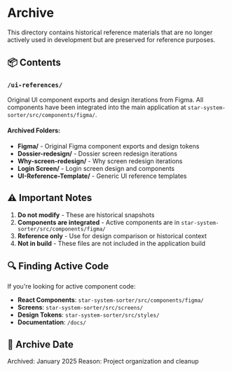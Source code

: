 # Archive

This directory contains historical reference materials that are no longer actively used in development but are preserved for reference purposes.

## 📦 Contents

### `/ui-references/`
Original UI component exports and design iterations from Figma. All components have been integrated into the main application at `star-system-sorter/src/components/figma/`.

#### Archived Folders:
- **Figma/** - Original Figma component exports and design tokens
- **Dossier-redesign/** - Dossier screen redesign iterations
- **Why-screen-redesign/** - Why screen redesign iterations  
- **Login Screen/** - Login screen design and components
- **UI-Reference-Template/** - Generic UI reference templates

## ⚠️ Important Notes

1. **Do not modify** - These are historical snapshots
2. **Components are integrated** - Active components are in `star-system-sorter/src/components/figma/`
3. **Reference only** - Use for design comparison or historical context
4. **Not in build** - These files are not included in the application build

## 🔍 Finding Active Code

If you're looking for active component code:
- **React Components**: `star-system-sorter/src/components/figma/`
- **Screens**: `star-system-sorter/src/screens/`
- **Design Tokens**: `star-system-sorter/src/styles/`
- **Documentation**: `/docs/`

## 📅 Archive Date

Archived: January 2025
Reason: Project organization and cleanup
